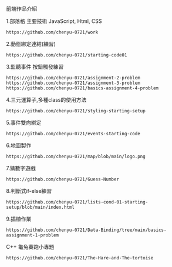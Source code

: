 前端作品介紹

1.部落格 主要技術 JavaScript, Html, CSS 

    https://github.com/chenyu-0721/work

2.動態綁定連結(練習)

    https://github.com/chenyu-0721/starting-code01

3.監聽事件 按鈕觸發練習

    https://github.com/chenyu-0721/assignment-2-problem
    https://github.com/chenyu-0721/assignment-3-problem
    https://github.com/chenyu-0721/basics-assignment-4-problem

4.三元運算子,多種class的使用方法

    https://github.com/chenyu-0721/styling-starting-setup

5.事件雙向綁定

    https://github.com/chenyu-0721/events-starting-code

6.地圖製作

    https://github.com/chenyu-0721/map/blob/main/logo.png

7.猜數字遊戲

    https://github.com/chenyu-0721/Guess-Number

8.判斷式if-else練習

    https://github.com/chenyu-0721/lists-cond-01-starting-setup/blob/main/index.html

9.插植作業

    https://github.com/chenyu-0721/Data-Binding/tree/main/basics-assignment-1-problem


C++ 龜兔賽跑小專題

    https://github.com/chenyu-0721/The-Hare-and-The-tortoise









